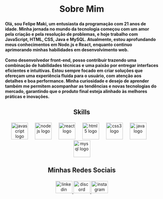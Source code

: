<h1 align="center">Sobre Mim</h1>

###

<h4 align="left">Olá, sou Felipe Maki, um entusiasta da programação com 21 anos de idade. Minha jornada no mundo da tecnologia começou com um amor pela criação e pela resolução de problemas, e hoje trabalho com JavaScript, HTML, CSS, Java e MySQL. Atualmente, estou aprofundando meus conhecimentos em Node.js e React, enquanto continuo aprimorando minhas habilidades em desenvolvimento web.<br><br>Como desenvolvedor front-end, posso contribuir trazendo uma combinação de habilidades técnicas e uma paixão por entregar interfaces eficientes e intuitivas. Estou sempre focado em criar soluções que ofereçam uma experiência fluida para o usuário, com atenção aos detalhes e boa performance. Minha curiosidade e desejo de aprender também me permitem acompanhar as tendências e novas tecnologias do mercado, garantindo que o produto final esteja alinhado às melhores práticas e inovações.</h4>

###

<h2 align="center">Skills</h2>

###

<div align="center">
  <img src="https://cdn.jsdelivr.net/gh/devicons/devicon/icons/javascript/javascript-original.svg" height="55" alt="javascript logo"  />
  <img width="15" />
  <img src="https://cdn.jsdelivr.net/gh/devicons/devicon/icons/nodejs/nodejs-original.svg" height="55" alt="nodejs logo"  />
  <img width="15" />
  <img src="https://cdn.jsdelivr.net/gh/devicons/devicon/icons/react/react-original.svg" height="55" alt="react logo"  />
  <img width="15" />
  <img src="https://cdn.jsdelivr.net/gh/devicons/devicon/icons/html5/html5-original.svg" height="55" alt="html5 logo"  />
  <img width="15" />
  <img src="https://cdn.jsdelivr.net/gh/devicons/devicon/icons/css3/css3-original.svg" height="55" alt="css3 logo"  />
  <img width="15" />
  <img src="https://cdn.jsdelivr.net/gh/devicons/devicon/icons/java/java-original.svg" height="55" alt="java logo"  />
  <img width="15" />
  <img src="https://cdn.jsdelivr.net/gh/devicons/devicon/icons/mysql/mysql-original.svg" height="55" alt="mysql logo"  />
</div>

###

<h2 align="center">Minhas Redes Sociais</h2>

###

<div align="center">
  <a href="https://www.linkedin.com/in/felipe-maki-781924287/" target="_blank">
    <img src="https://raw.githubusercontent.com/maurodesouza/profile-readme-generator/master/src/assets/icons/social/linkedin/default.svg" width="55" height="40" alt="linkedin logo"  />
  </a>
  <a href="https://www.discordapp.com/users/360898375597424641" target="_blank">
    <img src="https://raw.githubusercontent.com/maurodesouza/profile-readme-generator/master/src/assets/icons/social/discord/default.svg" width="55" height="40" alt="discord logo"  />
  </a>
  <a href="https://www.instagram.com/hidekikkkk/" target="_blank">
    <img src="https://raw.githubusercontent.com/maurodesouza/profile-readme-generator/master/src/assets/icons/social/instagram/default.svg" width="55" height="40" alt="instagram logo"  />
  </a>
</div>

###
